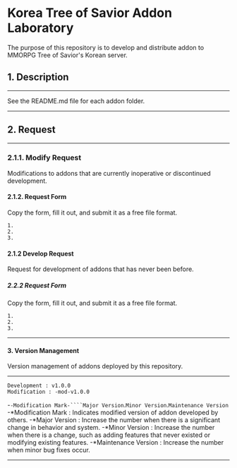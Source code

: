 # Korea Tree of Savior Addon Laboratory

The purpose of this repository is to develop and distribute addon to MMORPG Tree of Savior's Korean server.

## 1. Description
*****
See the README.md file for each addon folder.
*****

## 2. Request
*****
### 2.1.1. Modify Request
Modifications to addons that are currently inoperative or discontinued development.
#### 2.1.2. Request Form
Copy the form, fill it out, and submit it as a free file format.
```
1. 
2. 
3. 
```
#### 2.1.2 Develop Request
Request for development of addons that has never been before.
##### 2.2.2 Request Form
Copy the form, fill it out, and submit it as a free file format.
```
1. 
2. 
3. 
```
*****


#### 3. Version Management
Version management of addons deployed by this repository.
*****
```
Development : v1.0.0
Modification : -mod-v1.0.0
```
-``-Modification Mark-````Major Version``.``Minor Version``.``Maintenance Version``
-*Modification Mark : Indicates modified version of addon developed by others.
-*Major Version : Increase the number when there is a significant change in behavior and system.
-*Minor Version : Increase the number when there is a change, such as adding features that never existed or modifying existing features.
-*Maintenance Version :  Increase the number when minor bug fixes occur.

*****
